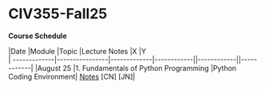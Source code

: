 # CIV355-Fall25


**Course Schedule**

|Date          |Module          |Topic        |Lecture Notes    |X   |Y      
| -------------|----------------|-------------|------------||------------||------------|
|August 25       |1. Fundamentals of Python Programming   |Python Coding Environment| [Notes](Lecture%20Notes/Module%201.pdf) [CN] [JN]|

 


